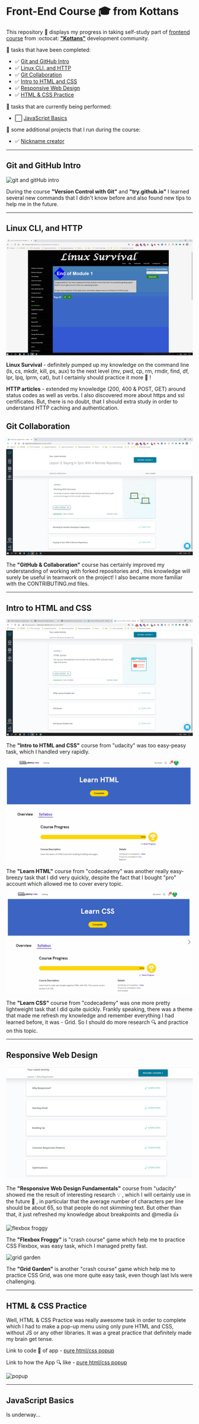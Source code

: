 # Front-End Course :mortar_board: from Kottans

This repository :open_file_folder: displays my progress in taking self-study part of [frontend course](https://github.com/kottans/frontend) from :octocat: [**"Kottans"**](https://kottans.org) development community.

:pushpin: tasks that have been completed:
- :white_check_mark: [Git and GitHub Intro](#git_intro)
- :white_check_mark: [Linux CLI, and HTTP](#linux_cli_http)
- :white_check_mark: [Git Collaboration](#git_collaboration)
- :white_check_mark: [Intro to HTML and CSS](#html_css_intro)
- :white_check_mark: [Responsive Web Design](#responsive_web_design)
- :white_check_mark: [HTML & CSS Practice](#html_css_practice)

:pushpin: tasks that are currently being performed:
- :white_large_square: [JavaScript Basics](#javascript_basics)

:pushpin: some additional projects that I run during the course:
- :white_check_mark: [Nickname creator](https://github.com/5Mountains/nickname-creator)

***

## <a name="git_intro">Git and GitHub Intro</a>

![git and gitHub intro](https://user-images.githubusercontent.com/29441499/95737940-1cecbc00-0c91-11eb-9d58-2872280c8d4a.jpg)

During the course **"Version Control with Git"** and **"try.github.io"** I learned several new commands that I didn't know before and also found new tips to help me in the future.

***

##  <a name="linux_cli_http">Linux CLI, and HTTP</a>

![linux survival](task_linux_cli/linux_survival.gif)

__Linux Survival__ - definitely pumped up my knowledge on the command line (ls, cs, mkdir, kill, ps, aux) to the next level (mv, pwd, cp, rm, rmdir, find, df, lpr, lpq, lprm, cat), but I certainly should practice it more :hammer: ! 

**HTTP articles** - extended my knowledge (200, 400 & POST, GET) around status codes as well as verbs. I also discovered more about https and ssl certificates. But, there is no doubt, that I should extra study in order to understand HTTP caching and authentication.  

## <a name="git_collaboration">Git Collaboration</a>

![git collaboration](task_git_collaboration/github_collaboration.jpg)

The **"GitHub & Collaboration"** course has certainly improved my understanding of working with forked repositories and , this knowledge will surely be useful in teamwork on the project! I also became more familiar with the CONTRIBUTING.md files.

***

## <a name="html_css_intro">Intro to HTML and CSS</a>

![intro to html and css](task_html_css_intro/intro_html_and_css.jpg)

The **"Intro to HTML and CSS"** course from "udacity" was too easy-peasy task, which I handled very rapidly.

![intro to html and css](task_html_css_intro/html.gif)

The **"Learn HTML"** course from "codecademy" was another really easy-breezy task that I did very quickly, despite the fact that I bought "pro" account which allowed me to cover every topic.

![intro to html and css](task_html_css_intro/css.gif)

The **"Learn CSS"** course from "codecademy" was one more pretty lightweight task that I did quite quickly. Frankly speaking, there was a theme that made me refresh my knowledge and remember everything I had learned before, it was - Grid. So I should do more research :mag: and practice on this topic.

***

## <a name="responsive_web_design">Responsive Web Design</a>

![responsive web design fundamental](task_responsive_web_design/responsive-web_design_fundamental.jpg)

The **"Responsive Web Design Fundamentals"** course from "udacity" showed me the result of interesting research :bulb: , which I will certainly use in the future :pushpin: , in particular that the average number of characters per line should be about 65, so that people do not skimming text. But other than that, it just refreshed my knowledge about breakpoints and @media :thumbsup:

![flexbox froggy](task_responsive_web_design/frog.gif)

The **"Flexbox Froggy"** is "crash course" game which help me to practice CSS Flexbox, was easy task, which I managed pretty fast.

![grid garden](task_responsive_web_design/garden.gif)

The **"Grid Garden"** is another "crash course" game which help me to practice CSS Grid, was one more quite easy task, even though last lvls were challenging.

***

## <a name="html_css_practice">HTML & CSS Practice</a>

Well, HTML & CSS Practice was really awesome task in order to complete which I had to make a pop-up menu using only pure HTML and CSS, without JS or any other libraries. It was a great practice that definitely made my brain get tense.

Link to code :open_file_folder: of app - [pure html/css popup](https://github.com/5Mountains/popup-kottans)

Link to how the App :mag: like - [pure html/css popup](https://5mountains.github.io/popup-kottans/)

![popup](https://user-images.githubusercontent.com/29441499/96369737-55ded200-1164-11eb-9035-43003fe8f50c.gif)

***

## <a name="javascript_basics">JavaScript Basics</a>

Is underway...
